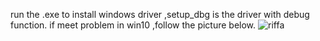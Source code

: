 run the .exe to install windows driver  ,setup_dbg is the driver with debug function.
if meet problem in win10 ,follow the picture below.  ![riffa](https://github.com/user-attachments/assets/5a01576f-885c-42aa-9907-66fac5036c10)
